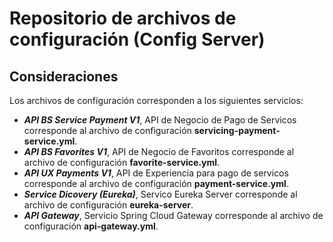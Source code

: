 # Repositorio de archivos de configuración (Config Server)

## Consideraciones
Los archivos de configuración corresponden a los siguientes servicios:

- ***API BS Service Payment V1***, API de Negocio de Pago de Servicos corresponde al archivo de configuración **servicing-payment-service.yml**.
- ***API BS Favorites V1***, API de Negocio de Favoritos corresponde al archivo de configuración **favorite-service.yml**.
- ***API UX Payments V1***, API de Experiencia para pago de servicos corresponde al archivo de configuración **payment-service.yml**.
- ***Service Dicovery (Eureka)***, Servico Eureka Server corresponde al archivo de configuración **eureka-server**.
- ***API Gateway***, Servicio Spring Cloud Gateway corresponde al archivo de configuración **api-gateway.yml**.
